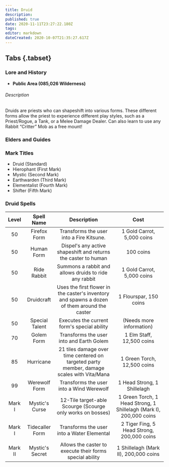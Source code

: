 ```yaml
---
title: Druid
description: 
published: true
date: 2020-11-11T23:27:22.180Z
tags: 
editor: markdown
dateCreated: 2020-10-07T21:35:27.617Z
---
```


## Tabs {.tabset}
  ### Lore and History
 - **Public Area (085,026 Wilderness)**
######  Description
 Druids are priests who can shapeshift into various forms. These different forms allow the priest to experience different play styles, such as a Priest/Rogue, a Tank, or a Melee Damage Dealer. Can also learn to use any Rabbit “Critter” Mob as a free mount!
  ### Elders and Guides
  ### Mark Titles
  - Druid (Standard)
- Hierophant (First Mark)
- Mystic (Second Mark)
- Earthwarden (Third Mark)
- Elementalist (Fourth Mark)
- Shifter (Fifth Mark)
### Druid Spells 
| Level | Spell Name | Description | Cost |
| :---: | :---: | :---: | :---: |
| 50 | Firefox Form | Transforms the user into a Fire Kitsune. | 1 Gold Carrot, 5,000 coins |
| 50 | Human Form | Dispel's any active shapeshift and returns the caster to human | 100 coins |
| 50 | Ride Rabbit | Summons a rabbit and allows druids to ride any rabbit | 1 Gold Carrot, 5,000 coins |
| 50 | Druidcraft | Uses the first flower in the caster's inventory and spawns a dozen of them around the caster | 1 Flourspar, 150 coins |
| 50 | Special Talent | Executes the current form's special ability | (Needs more information) |
| 70 | Golem Form | Transforms the user into and Earth Golem | 1 Elm Staff, 12,500 coins |
| 85 | Hurricane | 21 tiles damage over time centered on targeted party member, damage scales with Vita/Mana | 1 Green Torch, 12,500 coins |
| 99 | Werewolf Form | Transforms the user into a Wind Werewolf | 1 Head Strong, 1 Shillelagh | 
| Mark I | Mystic's Curse | 12-Tile target-able Scourge (Scourge only works on bosses) | 1 Green Torch, 1 Head Strong, 1 Shillelagh (Mark I), 200,000 coins |
| Mark I | Tidecaller Form | Transforms the user into a Water Elemental | 2 Tiger Fing, 5 Head Strong, 200,000 coins | 
| Mark II | Mystic's Secret | Allows the caster to execute their forms special ability | 1 Shillelagh (Mark II), 200,000 coins |